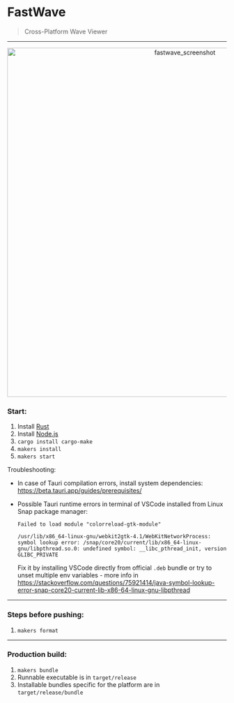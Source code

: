 # FastWave
> Cross-Platform Wave Viewer 

---

<p align="center">
  <img width="800" src="https://github.com/JoyOfHardware/FastWave2.0/assets/18517402/87b7cafb-ccdf-4968-8057-3a19632f227f" alt="fastwave_screenshot" />
</p>


### Start:

1. Install [Rust](https://www.rust-lang.org/tools/install)
2. Install [Node.js](https://nodejs.org/)
3. `cargo install cargo-make`
4. `makers install`
5. `makers start`

Troubleshooting:
- In case of Tauri compilation errors, install system dependencies: https://beta.tauri.app/guides/prerequisites/

- Possible Tauri runtime errors in terminal of VSCode installed from Linux Snap package manager:
    ```
    Failed to load module "colorreload-gtk-module"

    /usr/lib/x86_64-linux-gnu/webkit2gtk-4.1/WebKitNetworkProcess: symbol lookup error: /snap/core20/current/lib/x86_64-linux-gnu/libpthread.so.0: undefined symbol: __libc_pthread_init, version GLIBC_PRIVATE
    ```
    Fix it by installing VSCode directly from official `.deb` bundle or try to unset multiple env variables - more info in https://stackoverflow.com/questions/75921414/java-symbol-lookup-error-snap-core20-current-lib-x86-64-linux-gnu-libpthread

---

### Steps before pushing:

1. `makers format`

---

### Production build:

1. `makers bundle`
2. Runnable executable is in `target/release`
3. Installable bundles specific for the platform are in `target/release/bundle`
